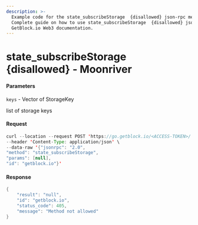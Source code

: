 ```yaml
---
description: >-
  Example code for the state_subscribeStorage  {disallowed} json-rpc method.
  Сomplete guide on how to use state_subscribeStorage  {disallowed} json-rpc in
  GetBlock.io Web3 documentation.
---
```


# state\_subscribeStorage {disallowed} - Moonriver

#### Parameters

`keys` - Vector of StorageKey

list of storage keys

#### Request

```java
curl --location --request POST 'https://go.getblock.io/<ACCESS-TOKEN>/' \
--header 'Content-Type: application/json' \ 
--data-raw '{"jsonrpc": "2.0",
"method": "state_subscribeStorage",
"params": [null],
"id": "getblock.io"}'
```

#### Response

```java
{
    "result": "null",
    "id": "getblock.io",
    "status_code": 405,
    "message": "Method not allowed"
}
```
